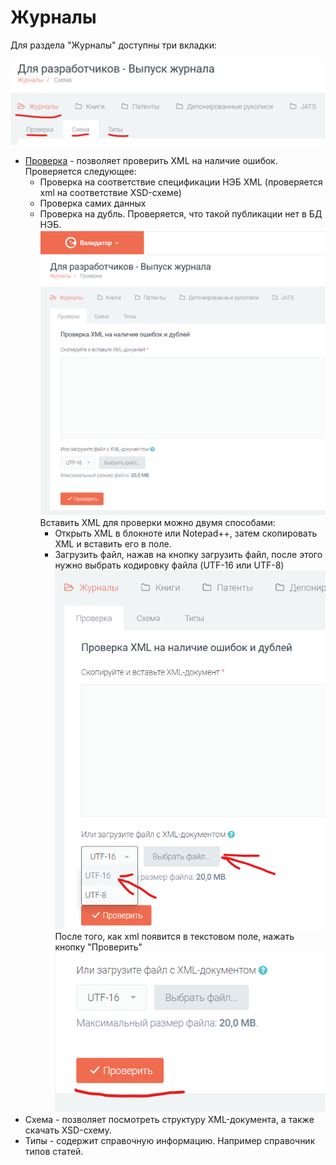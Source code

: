 # Журналы

 Для раздела "Журналы" доступны три вкладки:

![](Images/journal_tabs_new.png)

* [Проверка](https://validator.elibrary.ru/Journals/Validation) - позволяет проверить XML на наличие ошибок. Проверяется следующее:
    + Проверка на соответствие спецификации НЭБ XML (проверяется xml на соответствие XSD-схеме)
    + Проверка самих данных
    + Проверка на дубль. Проверяется, что такой публикации нет в БД НЭБ.
    ![](Images/journal_validation.png)
    Вставить XML для проверки можно двумя способами:
      - Открыть XML в блокноте или Notepad++, затем скопировать XML и вставить его в поле.
      - Загрузить файл, нажав на кнопку загрузить файл, после этого нужно выбрать кодировку файла (UTF-16 или UTF-8)
       ![](Images/journal_validation2.png)
    После того, как xml появится в текстовом поле, нажать кнопку "Проверить"
    ![](Images/journal_validation3.png)
* Схема - позволяет посмотреть структуру XML-документа, а также скачать XSD-схему.
* Типы - содержит справочную информацию. Например справочник типов статей.




